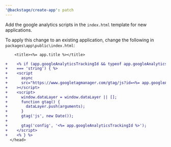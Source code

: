 ```yaml
---
'@backstage/create-app': patch
---
```


Add the google analytics scripts in the `index.html` template for new applications.

To apply this change to an existing application, change the following in `packages\app\public\index.html`:

```diff
    <title><%= app.title %></title>

+    <% if (app.googleAnalyticsTrackingId && typeof app.googleAnalyticsTrackingId
+    === 'string') { %>
+    <script
+      async
+      src="https://www.googletagmanager.com/gtag/js?id=<%= app.googleAnalyticsTrackingId %>"
+    ></script>
+    <script>
+      window.dataLayer = window.dataLayer || [];
+      function gtag() {
+        dataLayer.push(arguments);
+      }
+      gtag('js', new Date());
+
+      gtag('config', '<%= app.googleAnalyticsTrackingId %>');
+    </script>
+    <% } %>
  </head>
```
